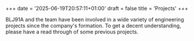 +++
date = '2025-06-19T20:57:11+01:00'
draft = false
title = 'Projects'
+++

BLJ91A and the team have been involved in a wide variety of engineering projects since the company's formation.  To get a decent understanding, please have a read through of some previous projects.
